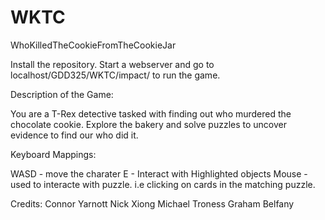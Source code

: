 # WKTC
WhoKilledTheCookieFromTheCookieJar

Install the repository.  Start a webserver and go to localhost/GDD325/WKTC/impact/ to run the game.

Description of the Game:

You are a T-Rex detective tasked with finding out who murdered the chocolate cookie.  Explore the bakery and solve puzzles
to uncover evidence to find our who did it.


Keyboard Mappings:

WASD - move the charater
E - Interact with Highlighted objects
Mouse - used to interacte with puzzle. i.e clicking on cards in the matching puzzle.

Credits:
Connor Yarnott
Nick Xiong
Michael Troness
Graham Belfany